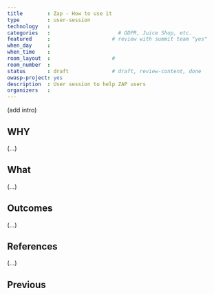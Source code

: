```yaml
---
title        : Zap - How to use it
type         : user-session
technology   :
categories   :                      # GDPR, Juice Shop, etc.
featured     :                    # review with summit team "yes"
when_day     :
when_time    :
room_layout  :                    #
room_number  :
status       : draft              # draft, review-content, done
owasp-project: yes
description  : User session to help ZAP users
organizers   :
---
```


(add intro)

## WHY

(...)

## What

(...)

## Outcomes

(...)

## References

(...)


## Previous

